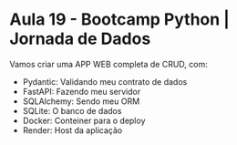 # Aula 19 - Bootcamp Python | Jornada de Dados

Vamos criar uma APP WEB completa de CRUD, com:

- Pydantic: Validando meu contrato de dados
- FastAPI: Fazendo meu servidor
- SQLAlchemy: Sendo meu ORM
- SQLite: O banco de dados
- Docker: Conteiner para o deploy
- Render: Host da aplicação